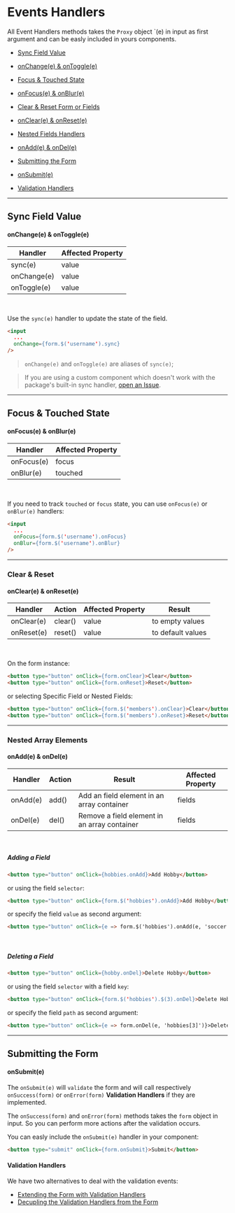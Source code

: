 # Events Handlers

All Event Handlers methods takes the `Proxy` object `(e) in input as first argument and can be easly included in yours components.

 * [Sync Field Value](#sync-field-value)
 * [onChange(e) & onToggle(e)](#onchangee--ontogglee)


 * [Focus & Touched State](#focus--touched-state)
 * [onFocus(e) & onBlur(e)](#onfocuse--onblure)


 * [Clear & Reset Form or Fields](#clear--reset)
 * [onClear(e) & onReset(e)](events-handlers.md#onadde--ondele)


 * [Nested Fields Handlers](#nested-array-elements)
 * [onAdd(e) & onDel(e)](events-handlers.md#onadde--ondele)


 * [Submitting the Form](#submitting-the-form)
 * [onSubmit(e)](#onsubmite)
 * [Validation Handlers](#validation-handlers)

---

## Sync Field Value

#### onChange(e) & onToggle(e)

| Handler | Affected Property |
|---|---|
| sync(e) | value |
| onChange(e) | value |
| onToggle(e) | value |

<br>

Use the `sync(e)` handler to update the state of the field.

```html
<input
  ...
  onChange={form.$('username').sync}
/>
```

> `onChange(e)` and `onToggle(e)` are aliases of `sync(e)`;

> If you are using a custom component which doesn't work with the package's built-in sync handler, [open an Issue](https://github.com/foxhound87/mobx-react-form/issues).

---

## Focus & Touched State

#### onFocus(e) & onBlur(e)

| Handler | Affected Property |
|---|---|
| onFocus(e) | focus |
| onBlur(e) | touched |

<br>

If you need to track `touched` or `focus` state, you can use `onFocus(e)` or `onBlur(e)` handlers:

```html
<input
  ...
  onFocus={form.$('username').onFocus}
  onBlur={form.$('username').onBlur}
/>
```

---

### Clear & Reset

#### onClear(e) & onReset(e)

| Handler | Action | Affected Property | Result |
|---|---|---|---|
| onClear(e) | clear() | value | to empty values |
| onReset(e) | reset() | value | to default values |

<br>

On the form instance:

```html
<button type="button" onClick={form.onClear}>Clear</button>
<button type="button" onClick={form.onReset}>Reset</button>
```

or selecting Specific Field or Nested Fields:


```html
<button type="button" onClick={form.$('members').onClear}>Clear</button>
<button type="button" onClick={form.$('members').onReset}>Reset</button>
```

---

### Nested Array Elements

#### onAdd(e) & onDel(e)

| Handler | Action | Result | Affected Property |
|---|---|---|---|
| onAdd(e) | add() | Add an field element in an array container | fields |
| onDel(e) | del() | Remove a field element in an array container | fields |

<br>

##### Adding a Field

```html
<button type="button" onClick={hobbies.onAdd}>Add Hobby</button>
```

or using the field `selector`:

```html
<button type="button" onClick={form.$('hobbies').onAdd}>Add Hobby</button>
```

or specify the field `value` as second argument:

```html
<button type="button" onClick={e => form.$('hobbies').onAdd(e, 'soccer')}>Add Hobby</button>
```

<br>

##### Deleting a Field

```html
<button type="button" onClick={hobby.onDel}>Delete Hobby</button>
```

or using the field `selector` with a field `key`:

```html
<button type="button" onClick={form.$('hobbies').$(3).onDel}>Delete Hobby</button>
```

or specify the field `path` as second argument:

```html
<button type="button" onClick={e => form.onDel(e, 'hobbies[3]')}>Delete Hobby</button>
```


---

## Submitting the Form

#### onSubmit(e)

The `onSubmit(e)` will `validate` the form and will call respectively `onSuccess(form)` or `onError(form)` **Validation Handlers** if they are implemented.

The `onSuccess(form)` and `onError(form)` methods takes the `form` object in input. So you can perform more actions after the validation occurs.

You can easly include the `onSubmit(e)` handler in your component:

```html
<button type="submit" onClick={form.onSubmit}>Submit</button>
```

#### Validation Handlers

We have two alternatives to deal with the validation events:

* [Extending the Form with Validation Handlers](validation-handlers/extending.md)
* [Decupling the Validation Handlers from the Form](validation-handlers/decoupling.md)

